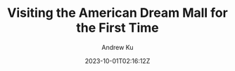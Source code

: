---
title: "Visiting the American Dream Mall for the First Time"
date: 2023-10-01T02:16:12Z
tags: ["recap"]
author: "Andrew Ku"
draft: true
showToc: true
TocOpen: false
UseHugoToc: true
ShowBreadCrumbs: true
---